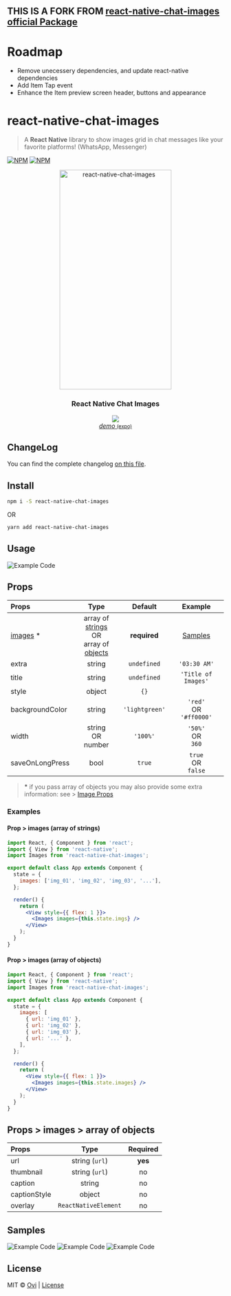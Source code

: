 ## THIS IS A FORK FROM <a href="https://github.com/Ovi/react-native-chat-images" target="_blank">react-native-chat-images official Package</a>

# Roadmap

- Remove unecessery dependencies, and update react-native dependencies
- Add Item Tap event
- Enhance the Item preview screen header, buttons and appearance

# react-native-chat-images

> A **React Native** library to show images grid in chat messages like your favorite platforms! (WhatsApp, Messenger)

[![NPM](https://img.shields.io/npm/v/react-native-chat-images.svg)](https://www.npmjs.com/package/react-native-chat-images)
[![NPM](https://img.shields.io/github/license/ovi/react-native-chat-images.svg)](https://www.npmjs.com/package/react-native-chat-images)

<p align="center">
    <img alt="react-native-chat-images" src="preview/sample.gif" width="260" height="510" />
 </a>

</p>

<h3 align="center">
  React Native Chat Images
</h3>

<p align="center">
  <img src="https://api.qrserver.com/v1/create-qr-code/?size=150x150&data=exp://expo.io/@muhammadovi/react-native-chat-images">
  <br>
  <a href="https://snack.expo.io/@muhammadovi/react-native-chat-images" target="_blank"><i>demo</i> <small> (expo)</small></a>
</p>

## ChangeLog

You can find the complete changelog [on this file](/ChangeLog.md).

## Install

```bash
npm i -S react-native-chat-images
```

OR

```bash
yarn add react-native-chat-images
```

## Usage

![Example Code](/preview/usage.png)

## Props

| Props                                         |                                                          Type                                                          |    Default     |               Example                |
| :-------------------------------------------- | :--------------------------------------------------------------------------------------------------------------------: | :------------: | :----------------------------------: |
| [images](#props--images--array-of-objects) \* | array of [strings](#prop--images-array-of-strings) <br /> OR <br /> array of [objects](#prop--images-array-of-objects) |  **required**  |         [Samples](#samples)          |
| extra                                         |                                                         string                                                         |  `undefined`   |             `'03:30 AM'`             |
| title                                         |                                                         string                                                         |  `undefined`   |         `'Title of Images'`          |
| style                                         |                                                         object                                                         |      `{}`      |                                      |
| backgroundColor                               |                                                         string                                                         | `'lightgreen'` | `'red'` <br /> OR <br /> `'#ff0000'` |
| width                                         |                                             string <br /> OR <br /> number                                             |    `'100%'`    |    `'50%'` <br /> OR <br /> `360`    |
| saveOnLongPress                               |                                                          bool                                                          |     `true`     |   `true` <br /> OR <br /> `false`    |

> **\*** if you pass array of objects you may also provide some extra information: see > [Image Props](#props--images--array-of-objects)

### Examples

#### Prop > images (array of strings)

```jsx
import React, { Component } from 'react';
import { View } from 'react-native';
import Images from 'react-native-chat-images';

export default class App extends Component {
  state = {
    images: ['img_01', 'img_02', 'img_03', '...'],
  };

  render() {
    return (
      <View style={{ flex: 1 }}>
        <Images images={this.state.imgs} />
      </View>
    );
  }
}
```

#### Prop > images (array of objects)

```jsx
import React, { Component } from 'react';
import { View } from 'react-native';
import Images from 'react-native-chat-images';

export default class App extends Component {
  state = {
    images: [
      { url: 'img_01' },
      { url: 'img_02' },
      { url: 'img_03' },
      { url: '...' },
    ],
  };

  render() {
    return (
      <View style={{ flex: 1 }}>
        <Images images={this.state.images} />
      </View>
    );
  }
}
```

## Props > images > array of objects

| Props        |         Type         | Required |
| :----------- | :------------------: | :------: |
| url          |    string (`url`)    | **yes**  |
| thumbnail    |    string (`url`)    |    no    |
| caption      |        string        |    no    |
| captionStyle |        object        |    no    |
| overlay      | `ReactNativeElement` |    no    |

## Samples

![Example Code](/preview/1.jpg)
![Example Code](/preview/2.jpg)
![Example Code](/preview/3.jpg)

## License

MIT © [Ovi](https://github.com/Ovi) | [License](/LICENSE)
